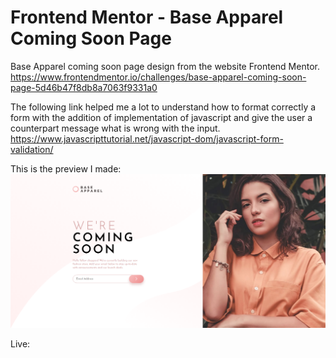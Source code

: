 # Frontend Mentor - Base Apparel Coming Soon Page

Base Apparel coming soon page design from the website Frontend Mentor.
https://www.frontendmentor.io/challenges/base-apparel-coming-soon-page-5d46b47f8db8a7063f9331a0

The following link helped me a lot to understand how to format correctly a form with the addition of implementation of javascript and give the user a counterpart message what is wrong with the input.
https://www.javascripttutorial.net/javascript-dom/javascript-form-validation/

This is the preview I made:
![](FinishedPreview.png)

Live: 
